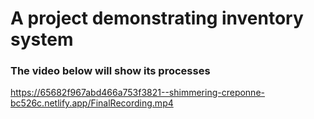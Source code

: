 # A project demonstrating inventory system


### The video below will show its processes

https://65682f967abd466a753f3821--shimmering-creponne-bc526c.netlify.app/FinalRecording.mp4
